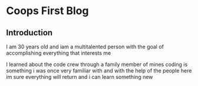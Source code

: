 # Coops First Blog

## Introduction

I am 30 years old and iam a multitalented person with the goal of accomplishing everything that interests me

I learned about the code crew through a family member of mines coding is something i was once very familiar with and with the help of the people here im sure everything will return and i can learn something new